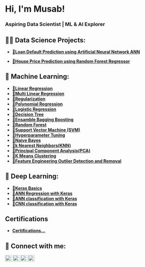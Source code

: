 <h1>Hi, I'm Musab!</h1>
<h3> Aspiring Data Scientist | ML & AI Explorer </h3>



<h2>👨‍💻 Data Science Projects:</h2>

- <b>[📌Loan Default Prediction using Artificial Neural Network ANN](https://github.com/musabhawai/Loan_Default_Prediction_using_Artificial_Neural_Network_ANN)</b>

- <b>[📌House Price Prediction using Random Forest Regressor](https://github.com/musabhawai/House_Price_Prediction_using_Random_forest_Regressor)

<h2>📂 Machine Learning:</h2>

- <b>[📌Linear Regression](https://github.com/musabhawai/Linear_Regression)</b>
- <b>[📌Multi Linear Regression](https://github.com/musabhawai/Multi_Linear_Regression)
- <b>[📌Regularization](https://github.com/musabhawai/Regularization)
- <b>[📌Polynomial Regression](https://github.com/musabhawai/polynomial_Regression)
- <b>[📌Logistic Regression](https://github.com/musabhawai/Logistic_Regression)
- <b>[📌Decision Tree](https://github.com/musabhawai/Decision_tree)
- <b>[📌Ensamble Bagging Boosting](https://github.com/musabhawai/Ensamble_Bagging_Boosting)
- <b>[📌Random Forest](https://github.com/musabhawai/Random_Forest)
- <b>[📌Support Vector Machine (SVM)](https://github.com/musabhawai/SVM)
- <b>[📌Hyperparameter Tuning](https://github.com/musabhawai/Hyperparameter_Tuning)
- <b>[📌Naive Bayes](https://github.com/musabhawai/Naive_Bayes)
- <b>[📌k Nearest Neighbors(KNN)](https://github.com/musabhawai/KNN)
- <b>[📌Principal Component Analysis(PCA)](https://github.com/musabhawai/PCA)
- <b>[📌K Means Clustering](https://github.com/musabhawai/K_Means)
- <b>[📌Feature Engineering Outlier Detection and Removal](https://github.com/musabhawai/Feature_Engineering_outlier_detection_and_removal)

<h2>📂 Deep Learning:</h2>

- <b>[📌Keras Basics](https://github.com/musabhawai/Keras_Basics)</b>
- <b>[📌ANN Regression with Keras](https://github.com/musabhawai/ANN_for_Regression)
- <b>[📌ANN classification with Keras](https://github.com/musabhawai/ANN_for_Classification)
- <b>[📌CNN classification with Keras](https://github.com/musabhawai/CNN_Classification)


<h2>Certifications</h2>

- [Certifications...](https://www.youtube.com/watch?v=a83ASGn_V_s)

<h2> 🤳 Connect with me:</h2>

[<img align="left" alt="JoshMadakor | YouTube" width="22px" src="https://cdn.jsdelivr.net/npm/simple-icons@v3/icons/youtube.svg" />][youtube]
[<img align="left" alt="JoshMadakor | Twitter" width="22px" src="https://cdn.jsdelivr.net/npm/simple-icons@v3/icons/twitter.svg" />][twitter]
[<img align="left" alt="JoshMadakor | LinkedIn" width="22px" src="https://cdn.jsdelivr.net/npm/simple-icons@v3/icons/linkedin.svg" />][linkedin]
[<img align="left" alt="JoshMadakor | Instagram" width="22px" src="https://cdn.jsdelivr.net/npm/simple-icons@v3/icons/instagram.svg" />][instagram]

[twitter]: https://twitter.com/joshmadakor
[youtube]: https://www.youtube.com/c/joshmadakor
[instagram]: https://www.instagram.com/joshmadakor/
[linkedin]: https://linkedin.com/in/joshmadakor

<!--
**joshmadakor1/joshmadakor1** is a ✨ _special_ ✨ repository because its `README.md` (this file) appears on your GitHub profile.

Here are some ideas to get you started:

- 🔭 I’m currently working on ...
- 🌱 I’m currently learning ...
- 👯 I’m looking to collaborate on ...
- 🤔 I’m looking for help with ...
- 💬 Ask me about ...
- 📫 How to reach me: ...
- 😄 Pronouns: ...
- ⚡ Fun fact: ...
-->
